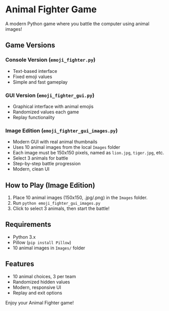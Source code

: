 # Animal Fighter Game

A modern Python game where you battle the computer using animal images!

## Game Versions

### Console Version (`emoji_fighter.py`)
- Text-based interface
- Fixed emoji values
- Simple and fast gameplay

### GUI Version (`emoji_fighter_gui.py`)
- Graphical interface with animal emojis
- Randomized values each game
- Replay functionality

### Image Edition (`emoji_fighter_gui_images.py`)
- Modern GUI with real animal thumbnails
- Uses 10 animal images from the local `Images` folder
- Each image must be 150x150 pixels, named as `lion.jpg`, `tiger.jpg`, etc.
- Select 3 animals for battle
- Step-by-step battle progression
- Modern, clean UI

## How to Play (Image Edition)
1. Place 10 animal images (150x150, .jpg/.png) in the `Images` folder.
2. Run `python emoji_fighter_gui_images.py`
3. Click to select 3 animals, then start the battle!

## Requirements
- Python 3.x
- Pillow (`pip install Pillow`)
- 10 animal images in `Images/` folder

## Features
- 10 animal choices, 3 per team
- Randomized hidden values
- Modern, responsive UI
- Replay and exit options

Enjoy your Animal Fighter game! 